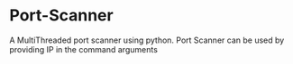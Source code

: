 # Port-Scanner
A MultiThreaded port scanner using python.
Port Scanner can be used by providing IP in the command arguments

